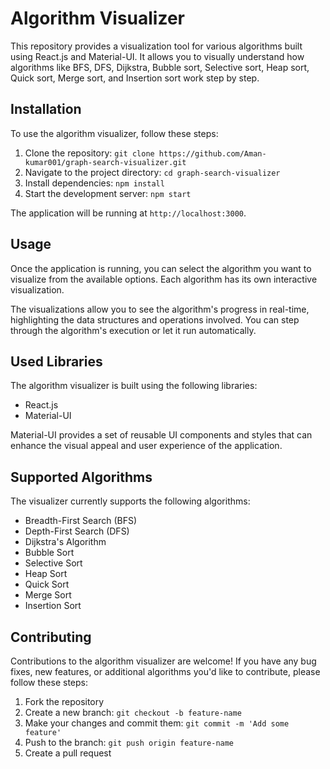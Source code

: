 # Algorithm Visualizer

This repository provides a visualization tool for various algorithms built using React.js and Material-UI. It allows you to visually understand how algorithms like BFS, DFS, Dijkstra, Bubble sort, Selective sort, Heap sort, Quick sort, Merge sort, and Insertion sort work step by step.

## Installation

To use the algorithm visualizer, follow these steps:

1. Clone the repository: `git clone https://github.com/Aman-kumar001/graph-search-visualizer.git`
2. Navigate to the project directory: `cd graph-search-visualizer`
3. Install dependencies: `npm install`
4. Start the development server: `npm start`

The application will be running at `http://localhost:3000`.

## Usage

Once the application is running, you can select the algorithm you want to visualize from the available options. Each algorithm has its own interactive visualization.

The visualizations allow you to see the algorithm's progress in real-time, highlighting the data structures and operations involved. You can step through the algorithm's execution or let it run automatically.

## Used Libraries

The algorithm visualizer is built using the following libraries:

- React.js
- Material-UI

Material-UI provides a set of reusable UI components and styles that can enhance the visual appeal and user experience of the application.

## Supported Algorithms

The visualizer currently supports the following algorithms:

- Breadth-First Search (BFS)
- Depth-First Search (DFS)
- Dijkstra's Algorithm
- Bubble Sort
- Selective Sort
- Heap Sort
- Quick Sort
- Merge Sort
- Insertion Sort

## Contributing

Contributions to the algorithm visualizer are welcome! If you have any bug fixes, new features, or additional algorithms you'd like to contribute, please follow these steps:

1. Fork the repository
2. Create a new branch: `git checkout -b feature-name`
3. Make your changes and commit them: `git commit -m 'Add some feature'`
4. Push to the branch: `git push origin feature-name`
5. Create a pull request

